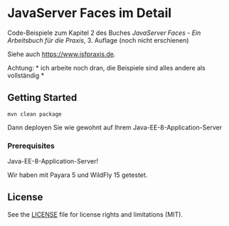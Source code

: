 # JavaServer Faces im Detail

Code-Beispiele zum Kapitel 2 des Buches 
*JavaServer Faces - Ein Arbeitsbuch für die Praxis*, 3. Auflage (noch nicht erschienen)

Siehe auch <https://www.jsfpraxis.de>.

Achtung: * ich arbeite noch dran, die Beispiele sind alles andere als vollständig *

## Getting Started
```
mvn clean package
```
Dann deployen Sie wie gewohnt auf Ihrem Java-EE-8-Application-Server


### Prerequisites

Java-EE-8-Application-Server!

Wir haben mit Payara 5 und WildFly 15 getestet. 



## License

See the [LICENSE](LICENSE.txt) file for license rights and limitations (MIT).
